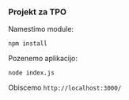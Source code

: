 ### Projekt za TPO


Namestimo module:

```npm install```

Pozenemo aplikacijo:

```node index.js```

Obiscemo ```http://localhost:3000/```



